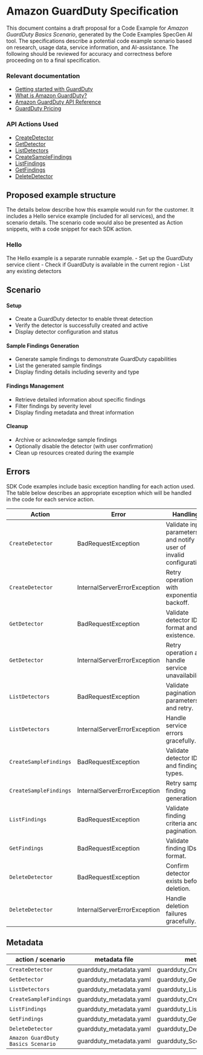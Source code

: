 # Amazon GuardDuty Specification

This document contains a draft proposal for a Code Example for *Amazon GuardDuty Basics Scenario*, generated by the Code Examples SpecGen AI tool. The specifications describe a potential code example scenario based on research, usage data, service information, and AI-assistance. The following should be reviewed for accuracy and correctness before proceeding on to a final specification.

### Relevant documentation

* [Getting started with GuardDuty](https://docs.aws.amazon.com/guardduty/latest/ug/guardduty_settingup.html)
* [What is Amazon GuardDuty?](https://docs.aws.amazon.com/guardduty/latest/ug/what-is-guardduty.html)
* [Amazon GuardDuty API Reference](https://docs.aws.amazon.com/guardduty/latest/APIReference/Welcome.html)
* [GuardDuty Pricing](https://aws.amazon.com/guardduty/pricing/)

### API Actions Used

* [CreateDetector](https://docs.aws.amazon.com/guardduty/latest/APIReference/API_CreateDetector.html)
* [GetDetector](https://docs.aws.amazon.com/guardduty/latest/APIReference/API_GetDetector.html)
* [ListDetectors](https://docs.aws.amazon.com/guardduty/latest/APIReference/API_ListDetectors.html)
* [CreateSampleFindings](https://docs.aws.amazon.com/guardduty/latest/APIReference/API_CreateSampleFindings.html)
* [ListFindings](https://docs.aws.amazon.com/guardduty/latest/APIReference/API_ListFindings.html)
* [GetFindings](https://docs.aws.amazon.com/guardduty/latest/APIReference/API_GetFindings.html)
* [DeleteDetector](https://docs.aws.amazon.com/guardduty/latest/APIReference/API_DeleteDetector.html)

## Proposed example structure

The details below describe how this example would run for the customer. It includes a Hello service example (included for all services), and the scenario details. The scenario code would also be presented as Action snippets, with a code snippet for each SDK action.

### Hello

The Hello example is a separate runnable example. - Set up the GuardDuty service client - Check if GuardDuty is available in the current region - List any existing detectors

## Scenario

#### Setup

* Create a GuardDuty detector to enable threat detection
* Verify the detector is successfully created and active
* Display detector configuration and status

#### Sample Findings Generation

* Generate sample findings to demonstrate GuardDuty capabilities
* List the generated sample findings
* Display finding details including severity and type

#### Findings Management

* Retrieve detailed information about specific findings
* Filter findings by severity level
* Display finding metadata and threat information

#### Cleanup

* Archive or acknowledge sample findings
* Optionally disable the detector (with user confirmation)
* Clean up resources created during the example

## Errors

SDK Code examples include basic exception handling for each action used. The table below describes an appropriate exception which will be handled in the code for each service action.

|Action	|Error	|Handling	|
|---	|---	|---	|
|`CreateDetector`	|BadRequestException	|Validate input parameters and notify user of invalid configuration.	|
|`CreateDetector`	|InternalServerErrorException	|Retry operation with exponential backoff.	|
|`GetDetector`	|BadRequestException	|Validate detector ID format and existence.	|
|`GetDetector`	|InternalServerErrorException	|Retry operation and handle service unavailability.	|
|`ListDetectors`	|BadRequestException	|Validate pagination parameters and retry.	|
|`ListDetectors`	|InternalServerErrorException	|Handle service errors gracefully.	|
|`CreateSampleFindings`	|BadRequestException	|Validate detector ID and finding types.	|
|`CreateSampleFindings`	|InternalServerErrorException	|Retry sample finding generation.	|
|`ListFindings`	|BadRequestException	|Validate finding criteria and pagination.	|
|`GetFindings`	|BadRequestException	|Validate finding IDs format.	|
|`DeleteDetector`	|BadRequestException	|Confirm detector exists before deletion.	|
|`DeleteDetector`	|InternalServerErrorException	|Handle deletion failures gracefully.	|

## Metadata

|action / scenario	|metadata file	|metadata key	|
|---	|---	|---	|
|`CreateDetector`	|guardduty_metadata.yaml	|guardduty_CreateDetector	|
|`GetDetector`	|guardduty_metadata.yaml	|guardduty_GetDetector	|
|`ListDetectors`	|guardduty_metadata.yaml	|guardduty_ListDetectors	|
|`CreateSampleFindings`	|guardduty_metadata.yaml	|guardduty_CreateSampleFindings	|
|`ListFindings`	|guardduty_metadata.yaml	|guardduty_ListFindings	|
|`GetFindings`	|guardduty_metadata.yaml	|guardduty_GetFindings	|
|`DeleteDetector`	|guardduty_metadata.yaml	|guardduty_DeleteDetector	|
|`Amazon GuardDuty Basics Scenario`	|guardduty_metadata.yaml	|guardduty_Scenario	|

